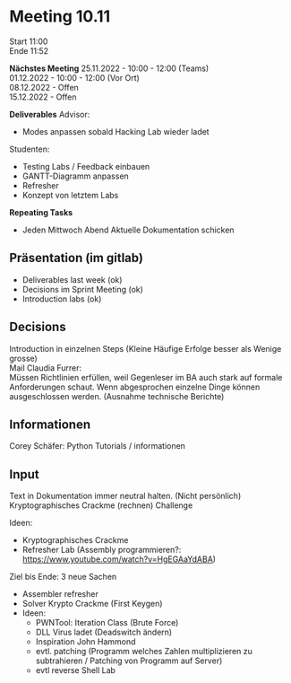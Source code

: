 # Meeting 10.11

Start 11:00\
Ende 11:52

**Nächstes Meeting**
25.11.2022 - 10:00 - 12:00 (Teams)\
01.12.2022 - 10:00 - 12:00 (Vor Ort)\
08.12.2022 - Offen\
15.12.2022 - Offen

**Deliverables**
Advisor:
- Modes anpassen sobald Hacking Lab wieder ladet

Studenten:
- Testing Labs / Feedback einbauen
- GANTT-Diagramm anpassen
- Refresher
- Konzept von letztem Labs


**Repeating Tasks**
 - Jeden Mittwoch Abend Aktuelle Dokumentation schicken

## Präsentation (im gitlab)
- Deliverables last week (ok)
- Decisions im Sprint Meeting (ok)
- Introduction labs (ok)

## Decisions
Introduction in einzelnen Steps (Kleine Häufige Erfolge besser als Wenige grosse)\
Mail Claudia Furrer:\
Müssen Richtlinien erfüllen, weil Gegenleser im BA auch stark auf formale Anforderungen schaut. Wenn abgesprochen einzelne Dinge können ausgeschlossen werden. (Ausnahme technische Berichte)

## Informationen
Corey Schäfer: Python Tutorials / informationen

## Input
Text in Dokumentation immer neutral halten. (Nicht persönlich)
Kryptographisches Crackme (rechnen) Challenge

Ideen:
- Kryptographisches Crackme
- Refresher Lab (Assembly programmieren?: https://www.youtube.com/watch?v=HgEGAaYdABA)


Ziel bis Ende: 3 neue Sachen
- Assembler refresher
- Solver Krypto Crackme (First Keygen)
- Ideen:
  - PWNTool: Iteration Class (Brute Force)
  - DLL Virus ladet (Deadswitch ändern)
  - Inspiration John Hammond
  - evtl. patching (Programm welches Zahlen multiplizieren zu subtrahieren / Patching von Programm auf Server)
  - evtl reverse Shell Lab
